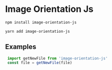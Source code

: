 # Image Orientation Js

```sh
npm install image-orientation-js
```

```sh
yarn add image-orientation-js
```

## Examples

```javascript
 import getNewFile from 'image-orientation-js'
 const file = getNewFile(file)
```

